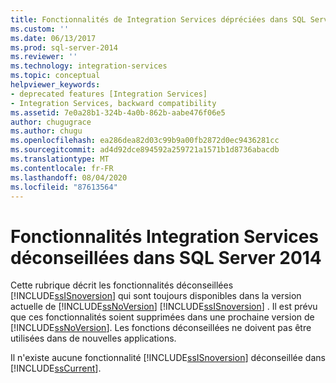 ```yaml
---
title: Fonctionnalités de Integration Services dépréciées dans SQL Server 2014 | Microsoft Docs
ms.custom: ''
ms.date: 06/13/2017
ms.prod: sql-server-2014
ms.reviewer: ''
ms.technology: integration-services
ms.topic: conceptual
helpviewer_keywords:
- deprecated features [Integration Services]
- Integration Services, backward compatibility
ms.assetid: 7e0a28b1-324b-4a0b-862b-aabe476f06e5
author: chugugrace
ms.author: chugu
ms.openlocfilehash: ea286dea82d03c99b9a00fb2872d0ec9436281cc
ms.sourcegitcommit: ad4d92dce894592a259721a1571b1d8736abacdb
ms.translationtype: MT
ms.contentlocale: fr-FR
ms.lasthandoff: 08/04/2020
ms.locfileid: "87613564"
---
```

# <a name="deprecated-integration-services-features-in-sql-server-2014"></a>Fonctionnalités Integration Services déconseillées dans SQL Server 2014
  Cette rubrique décrit les fonctionnalités déconseillées [!INCLUDE[ssISnoversion](../includes/ssisnoversion-md.md)] qui sont toujours disponibles dans la version actuelle de [!INCLUDE[ssNoVersion](../includes/ssnoversion-md.md)] [!INCLUDE[ssISnoversion](../includes/ssisnoversion-md.md)] . Il est prévu que ces fonctionnalités soient supprimées dans une prochaine version de [!INCLUDE[ssNoVersion](../includes/ssnoversion-md.md)]. Les fonctions déconseillées ne doivent pas être utilisées dans de nouvelles applications.  
  
 Il n'existe aucune fonctionnalité [!INCLUDE[ssISnoversion](../includes/ssisnoversion-md.md)] déconseillée dans [!INCLUDE[ssCurrent](../includes/sscurrent-md.md)].  
  
  
